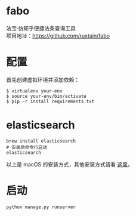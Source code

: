 # fabo
法宝·仿知乎便捷法条查询工具<br>
项目地址：https://github.com/ruxtain/fabo

配置
===
首先创建虚拟环境并添加依赖：
```
$ virtualenv your-env
$ source your-env/bin/activate
$ pip -r install requirements.txt
```

elasticsearch
===
```
brew install elasticsearch
# 安装后命令行启动
elasticsearch
```
以上是 macOS 的安装方式，其他安装方式请看 [这里](http://django-haystack.readthedocs.io/en/master/installing_search_engines.html#elasticsearch)。

启动
===
```
python manage.py runserver
```
